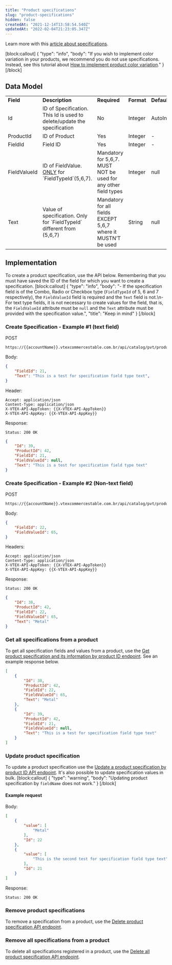 ```yaml
---
title: "Product specifications"
slug: "product-specifications"
hidden: false
createdAt: "2021-12-14T13:58:54.540Z"
updatedAt: "2022-02-04T21:23:05.347Z"
---
```

Learn more with this [article about specifications](https://help.vtex.com/en/tracks/catalog-101--5AF0XfnjfWeopIFBgs3LIQ/2NQoBv8m4Yz3oQaLgDRagP?&utm_source=autocomplete#).

[block:callout]
{
  "type": "info",
  "body": "If you wish to implement color variation in your products, we recommend you do not use specifications. Instead, see this tutorial about [How to implement product color variation](https://developers.vtex.com/vtex-rest-api/docs/how-to-implement-product-color-variation)."
}
[/block]

## Data Model

<table>
    <tr>
        <td><strong>Field</strong></td>
        <td><strong>Description</strong></td>
        <td><strong>Required</strong></td>
        <td><strong>Format</strong></td>
        <td><strong>Default</strong></td>
    </tr>
    <tr>
        <td>Id</td>
        <td>ID of Specification. This Id is used to delete/update the specification</td>
        <td>No</td>
        <td>Integer</td>
        <td>AutoIncrement</td>
    </tr>
    <tr>
        <td>ProductId</td>
        <td>ID of Product</td>
        <td>Yes</td>
        <td>Integer</td>
        <td>-</td>
    </tr>
    <tr>
        <td>FieldId</td>
        <td>Field ID</td>
        <td>Yes</td>
        <td>Integer</td>
        <td>-</td>
    </tr>
    <tr>
        <td>FieldValueId</td>
        <td>ID of FieldValue. <span style="text-decoration:underline;">ONLY</span> for `FieldTypeId`(5,6,7).</td>
        <td>Mandatory for 5,6,7. MUST NOT be used for any other field types</td>
        <td>Integer</td>
        <td>null</td>
    </tr>
    <tr>
        <td>Text</td>
        <td>Value of specification. Only for `FieldTypeId` different from (5,6,7)</td>
        <td>Mandatory for all fields EXCEPT 5,6,7 where it MUSTN’T be used</td>
        <td>String</td>
        <td>null</td>
    </tr>
</table>

## Implementation

To create a product specification, use the API below. Remembering that you must have saved the ID of the field for which you want to create a specification.
[block:callout]
{
  "type": "info",
  "body": "- If the specification field is of the Combo, Radio or Checkbox type (`FieldTypeId` of 5, 6 and 7 respectively), the `FieldValueId` field is required and the `Text` field is not.\n- For text type fields, it is not necessary to create values for the field, that is, the `FieldValueId` attribute must be `null` and the `Text` attribute must be provided with the specification value.",
  "title": "Keep in mind"
}
[/block]

### Create Specification - Example #1 (text field)

POST

```
https://{{accountName}}.vtexcommercestable.com.br/api/catalog/pvt/product/{{productId}}/specification
```

Body:

```json
{
    "FieldId": 21,
    "Text": "This is a test for specification field type text",
}
```

Header:

```
Accept: application/json 
Content-Type: application/json 
X-VTEX-API-AppToken: {{X-VTEX-API-AppToken}} 
X-VTEX-API-AppKey: {{X-VTEX-API-AppKey}}
```

Response:

```
Status: 200 OK 
```

```json
{
    "Id": 39,
    "ProductId": 42,
    "FieldId": 21,
    "FieldValueId": null,
    "Text": "This is a test for specification field type text"
}
```

### Create Specification - Example #2 (Non-text field)

POST

```
https://{{accountName}}.vtexcommercestable.com.br/api/catalog/pvt/product/{{productId}}/specification
```

Body:

```json
{
    "FieldId": 22,
    "FieldValueId": 65,
}
```

Headers:

```
Accept: application/json 
Content-Type: application/json 
X-VTEX-API-AppToken: {{X-VTEX-API-AppToken}} 
X-VTEX-API-AppKey: {{X-VTEX-API-AppKey}}
```

Response:

```
Status: 200 OK 
```

```json
{
    "Id": 38,
    "ProductId": 42,
    "FieldId": 22,
    "FieldValueId": 65,
    "Text": "Metal"
}
```

### Get all specifications from a product

To get all specification fields and values from a product, use the [Get product specification and its information by product ID endpoint](https://developers.vtex.com/vtex-rest-api/reference/get_api-catalog-pvt-product-productid-specification). See an example response below.

```json
[
    {
        "Id": 38,
        "ProductId": 42,
        "FieldId": 22,
        "FieldValueId": 65,
        "Text": "Metal"
    },
    {
        "Id": 39,
        "ProductId": 42,
        "FieldId": 21,
        "FieldValueId": null,
        "Text": "This is a test for specification field type text"
    }
]
```

### Update product specification

To update a product specification use the [Update a product specification by product ID API endpoint](https://developers.vtex.com/vtex-rest-api/reference/updateproductspecificacatalog-api-post-update-product-specificationtion). It's also possible to update specification values in bulk.
[block:callout]
{
  "type": "warning",
  "body": "Updating product specification by `fieldName` does not work."
}
[/block]

#### Example request

Body:

```json
[
    {
        "value": [
            "Metal"
        ],
        "Id": 22
    },
    {
        "value": [
            "This is the second test for specification field type text"
        ],
        "Id": 21
    }
]
```

Response:

```
Status: 200 OK 
```

### Remove product specifications

To remove a specification from a product, use the [Delete product specification API endpoint](https://developers.vtex.com/vtex-rest-api/reference/catalog-api-delete-product-specification-id).

### Remove all specifications from a product

To delete all specifications registered in a product, use the [Delete all product specification API endpoint](https://developers.vtex.com/vtex-rest-api/reference/catalog-api-delete-product-specification).
